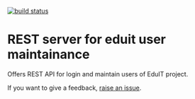 [![build status](https://travis-ci.org/vencax/node-eduit-userman.svg)](https://travis-ci.org/vencax/node-eduit-userman)

# REST server for eduit user maintainance

Offers REST API for login and maintain users of EduIT project.

If you want to give a feedback, [raise an issue](https://github.com/vencax/node-eduit-userman/issues).
